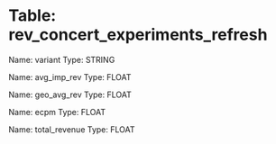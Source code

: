 Table: rev_concert_experiments_refresh
======================================

Name: variant
Type: STRING

Name: avg_imp_rev
Type: FLOAT

Name: geo_avg_rev
Type: FLOAT

Name: ecpm
Type: FLOAT

Name: total_revenue
Type: FLOAT

